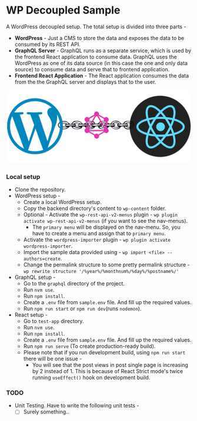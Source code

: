 # WP Decoupled Sample

A WordPress decoupled setup. The total setup is divided into three parts -
- **WordPress** - Just a CMS to store the data and exposes the data to be consumed by its REST API.
- **GraphQL Server** - GraphQL runs as a separate service, which is used by the frontend React application to consume data. GraphQL uses the WordPress as one of its data source (in this case the one and only data source) to consume data and serve that to frontend application.
- **Frontend React Application** - The React application consumes the data from the the GraphQL server and displays that to the user.

![Decoupled WordPress Banner](./extra/Logo.png)

### Local setup

- Clone the repository.
- WordPress setup -
	- Create a local WordPress setup.
	- Copy the backend directory's content to `wp-content` folder.
	- Optional - Activate the `wp-rest-api-v2-menus` plugin - `wp plugin activate wp-rest-api-v2-menus`  (if you want to see the nav-menus).
	  - The `primary menu` will be displayed on the nav-menu. So, you have to create a menu and assign that to `primary menu`.
	- Activate the `wordpress-importer` plugin - `wp plugin activate wordpress-importer`.
	- Import the sample data provided using - `wp import <file> --authors=create`.
	- Change the permalink structure to some pretty permalink structure - `wp rewrite structure '/%year%/%monthnum%/%day%/%postname%/'`
- GraphQL setup -
	- Go to the `graphql` directory of the project.
	- Run `nvm use`.
	- Run `npm install`.
	- Create a `.env` file from `sample.env` file. And fill up the required values.
	- Run `npm run start` or `npm run dev`(runs `nodemon`).
- React setup -
	- Go to `test-app` directory.
	- Run `nvm use`.
	- Run `npm install`.
	- Create a `.env` file from `sample.env` file. And fill up the required values.
	- Run `npm run serve` (To create production-ready build).
	- Please note that if you run development build, using `npm run start` there will be one issue -
	  - You will see that the post views in post single page is increasing by 2 instead of 1. This is because of React Strict mode's twice running `useEffect()` hook on development build.

### TODO

- Unit Testing. Have to write the following unit tests -
  - [ ] Surely something..
